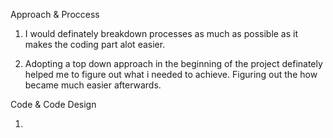 Approach & Proccess

1. I would definately breakdown processes as much as possible as it makes the coding part alot easier.

2. Adopting a top down approach in the beginning of the project definately helped me to figure out what i needed to achieve. Figuring out the how became much easier afterwards.

Code & Code Design

1. 